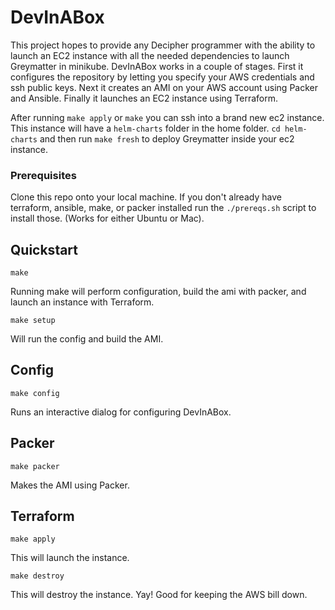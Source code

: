 # DevInABox

This project hopes to provide any Decipher programmer with the ability to launch an EC2 instance with all the needed dependencies to launch Greymatter in minikube.
DevInABox works in a couple of stages. First it configures the repository by letting you specify your AWS credentials and ssh public keys. Next it creates an AMI on your AWS account using Packer and Ansible. Finally it launches an EC2 instance using Terraform.

After running `make apply` or `make` you can ssh into a brand new ec2 instance. This instance will have a `helm-charts` folder in the home folder. `cd helm-charts` and then run `make fresh` to deploy Greymatter inside your ec2 instance.


### Prerequisites

Clone this repo onto your local machine.
If you don't already have terraform, ansible, make, or packer installed run the `./prereqs.sh` script to install those. (Works for either Ubuntu or Mac).

## Quickstart

`make`

Running make will perform configuration, build the ami with packer, and launch an instance with Terraform.

`make setup`

Will run the config and build the AMI.

## Config
`make config`

Runs an interactive dialog for configuring DevInABox.

## Packer
`make packer`

Makes the AMI using Packer.

## Terraform
`make apply`

This will launch the instance.

`make destroy`

This will destroy the instance. Yay! Good for keeping the AWS bill down.
